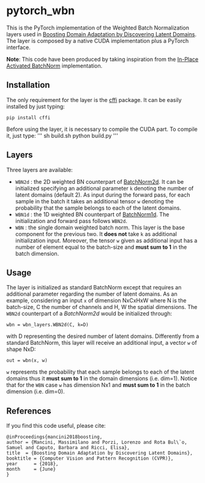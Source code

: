 # pytorch_wbn

This is the PyTorch implementation of the Weighted Batch Normalization layers used in [Boosting Domain Adaptation by Discovering Latent Domains](http://research.mapillary.com/img/publications/CVPR18b.pdf). The layer is composed by a native CUDA implementation plus a PyTorch interface.

**Note**: This code have been produced by taking inspiration from the [In-Place Activated BatchNorm](https://github.com/mapillary/inplace_abn) implementation.

## Installation
The only requirement for the layer is the [cffi](https://pypi.org/project/cffi/) package. It can be easily installed by just typing:
 
   `pip install cffi`

Before using the layer, it is necessary to compile the CUDA part. To compile it, just type:
   '''
   sh build.sh
   python build.py
   '''


## Layers
Three layers are available:
* `WBN2d` : the 2D weighted BN counterpart of [BatchNorm2d](https://pytorch.org/docs/stable/_modules/torch/nn/modules/batchnorm.html#BatchNorm2d). It can be initialized specifying an additional parameter `k` denoting the number of latent domains (default 2). As input during the forward pass, for each sample in the batch it takes an additional tensor `w` denoting the probability that the sample belongs to each of the latent domains.
* `WBN1d` : the 1D weighted BN counterpart of [BatchNorm1d](https://pytorch.org/docs/stable/_modules/torch/nn/modules/batchnorm.html#BatchNorm1d). The initialization and forward pass follows `WBN2d`.
* `WBN` : the single domain weighted batch norm. This layer is the base component for the previous two. It **does not** take `k` as additional initialization input. Moreover, the tensor `w` given as additional input has a number of element equal to the batch-size and **must sum to 1** in the batch dimension. 

## Usage 
The layer is initialized as standard BatchNorm except that requires an additional parameter regarding the number of latent domains. 
As an example, considering an input `x` of dimension NxCxHxW where N is the batch-size, C the number of channels and H, W the spatial dimensions.
The `WBN2d` counterpart of a *BatchNorm2d*  would be initialized through:

    wbn = wbn_layers.WBN2d(C, k=D) 

with D representing the desired number of latent domains.
Differently from a standard BatchNorm, this layer will receive an additional input, a vector `w` of shape NxD:

    out = wbn(x, w) 

`w` represents the probability that each sample belongs to each of the latent domains thus it **must sum to 1** in the domain dimensions (i.e. dim=1). Notice that for the `WBN` case `w` has dimension Nx1 and **must sum to 1** in the batch dimension (i.e. dim=0).



## References

If you find this code useful, please cite:

    @inProceedings{mancini2018boosting,
	author = {Mancini, Massimilano and Porzi, Lorenzo and Rota Bul\`o, Samuel and Caputo, Barbara and Ricci, Elisa},
  	title  = {Boosting Domain Adaptation by Discovering Latent Domains},
  	booktitle = {Computer Vision and Pattern Recognition (CVPR)},
  	year      = {2018},
  	month     = {June}
    }

